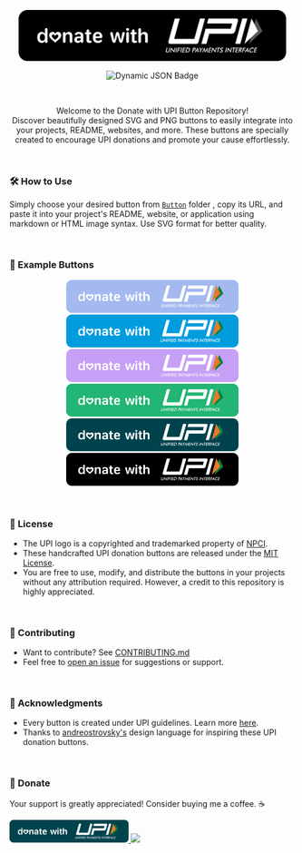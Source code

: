 <p align="center">
  <img src="https://github.com/TakiShiwa/donate-with-upi/blob/main/Button/SVG/UPI-black-02.svg" height="90" alt="Donate with UPI" />
</p>

<p align="center">
<img alt="Dynamic JSON Badge" src="https://img.shields.io/badge/dynamic/json?url=https%3A%2F%2Fraw.githubusercontent.com%2FTakiShiwa%2Fdonate-with-upi%2Fmain%2Ffile_count.json&query=%24.file_count&style=for-the-badge&label=No.%20of%20Buttons&labelColor=24273a&color=c6a0f6">
</p>
  
&nbsp;

<p align="center">
Welcome to the Donate with UPI Button Repository! <br> Discover beautifully designed SVG and PNG buttons to easily integrate into your projects, README, websites, and more. These buttons are specially created to encourage UPI donations and promote your cause effortlessly.
</p>

&nbsp;


### 🛠️ How to Use 

Simply choose your desired button from [`Button`](https://github.com/TakiShiwa/donate-with-upi/edit/main/Button) folder , copy its URL, and paste it into your project's README, website, or application using markdown or HTML image syntax. Use SVG format for better quality.

&nbsp;


### 🔘 Example Buttons

<p align="center">
 <img src="https://github.com/TakiShiwa/donate-with-upi/blob/main/Button/SVG/UPI-light-blue-01.svg" height="58" alt="Button Preview" />
 <img src="https://github.com/TakiShiwa/donate-with-upi/blob/main/Button/SVG/UPI-blue-01.svg" height="58" alt="Button Preview" />
 <img src="https://github.com/TakiShiwa/donate-with-upi/blob/main/Button/SVG/UPI-Purple-01.svg" height="58" alt="Button Preview" />
 <img src="https://github.com/TakiShiwa/donate-with-upi/blob/main/Button/SVG/UPI-green-01.svg" height="58" alt="Button Preview" />
 <img src="https://github.com/TakiShiwa/donate-with-upi/blob/main/Button/SVG/UPI-teal-01.svg" height="58" alt="Button Preview" />
 <img src="https://github.com/TakiShiwa/donate-with-upi/blob/main/Button/SVG/UPI-black-01.svg" height="58" alt="Button Preview" />
</p>

&nbsp;


### 📝 License 

- The UPI logo is a copyrighted and trademarked property of [NPCI](https://www.npci.org.in/). 
- These handcrafted UPI donation buttons are released under the [MIT License](LICENSE).
- You are free to use, modify, and distribute the buttons in your projects without any attribution required. However, a credit to this repository is highly appreciated.

&nbsp;


### 🤝 Contributing 

- Want to contribute? See [CONTRIBUTING.md](CONTRIBUTING.md) 
- Feel free to [open an issue](https://github.com/TakiShiwa/donate-with-upi/issues) for suggestions or support. 

&nbsp;


### 🙏 Acknowledgments 

- Every button is created under UPI guidelines. Learn more [here](https://www.bhimupi.org.in/sites/default/files/BHIM%20UPI%20Guidelines.pdf).
- Thanks to [andreostrovsky's](https://github.com/andreostrovsky/donate-with-paypal/tree/master) design language for inspiring these UPI donation buttons.

&nbsp;


### 💖 Donate 

Your support is greatly appreciated! Consider buying me a coffee. ☕

<a href="https://github.com/TakiShiwa/Themes/assets/137756384/02a87419-84ec-4ea8-a910-20f92e19259a">
  <img src="https://github.com/TakiShiwa/donate-with-upi/blob/main/Button/SVG/UPI-teal-01.svg" height="40">
</a>
<a href="https://paypal.me/TakiShiwa/"><img src="https://github.com/andreostrovsky/donate-with-paypal/blob/master/blue.svg" height="40"></a> 
